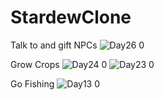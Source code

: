 # StardewClone

Talk to and gift NPCs
![Day26 0](https://user-images.githubusercontent.com/49590593/138930713-8b1f3e8c-6138-452d-a5fc-66d692326288.gif)

Grow Crops
![Day24 0](https://user-images.githubusercontent.com/49590593/138930911-16fc10cd-7a2b-4e2f-abf5-044f7ef9fe0a.gif)
![Day23 0](https://user-images.githubusercontent.com/49590593/138930960-6d1325fe-03f0-40bc-af5e-77520331aa75.gif)

Go Fishing
![Day13 0](https://user-images.githubusercontent.com/49590593/138931122-93e75195-54ce-40bf-b8c3-d0b955a6ddde.gif)


